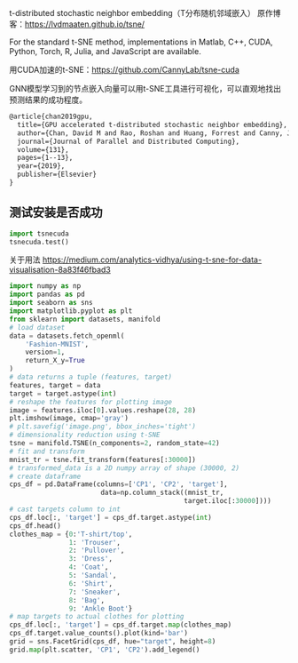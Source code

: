 t-distributed stochastic neighbor embedding（T分布随机邻域嵌入）
原作博客：https://lvdmaaten.github.io/tsne/

For the standard t-SNE method, implementations in Matlab, C++, CUDA, Python, Torch, R, Julia, and JavaScript are available.

用CUDA加速的t-SNE：https://github.com/CannyLab/tsne-cuda

GNN模型学习到的节点嵌入向量可以用t-SNE工具进行可视化，可以直观地找出预测结果的成功程度。


```latex
@article{chan2019gpu,
  title={GPU accelerated t-distributed stochastic neighbor embedding},
  author={Chan, David M and Rao, Roshan and Huang, Forrest and Canny, John F},
  journal={Journal of Parallel and Distributed Computing},
  volume={131},
  pages={1--13},
  year={2019},
  publisher={Elsevier}
}
```
## 测试安装是否成功
```python
import tsnecuda
tsnecuda.test()
```

关于用法
https://medium.com/analytics-vidhya/using-t-sne-for-data-visualisation-8a83f46fbad3
```python
import numpy as np
import pandas as pd
import seaborn as sns
import matplotlib.pyplot as plt
from sklearn import datasets, manifold
# load dataset
data = datasets.fetch_openml(
    'Fashion-MNIST',
    version=1,
    return_X_y=True
)
# data returns a tuple (features, target)
features, target = data
target = target.astype(int)
# reshape the features for plotting image
image = features.iloc[0].values.reshape(28, 28)
plt.imshow(image, cmap='gray')
# plt.savefig('image.png', bbox_inches='tight')
# dimensionality reduction using t-SNE
tsne = manifold.TSNE(n_components=2, random_state=42)
# fit and transform
mnist_tr = tsne.fit_transform(features[:30000])
# transformed_data is a 2D numpy array of shape (30000, 2)
# create dataframe
cps_df = pd.DataFrame(columns=['CP1', 'CP2', 'target'],
                       data=np.column_stack((mnist_tr, 
                                            target.iloc[:30000])))
# cast targets column to int
cps_df.loc[:, 'target'] = cps_df.target.astype(int)
cps_df.head()
clothes_map = {0:'T-shirt/top',
               1: 'Trouser',
               2: 'Pullover',
               3: 'Dress',
               4: 'Coat',
               5: 'Sandal',
               6: 'Shirt',
               7: 'Sneaker',
               8: 'Bag',
               9: 'Ankle Boot'}
# map targets to actual clothes for plotting
cps_df.loc[:, 'target'] = cps_df.target.map(clothes_map)
cps_df.target.value_counts().plot(kind='bar')
grid = sns.FacetGrid(cps_df, hue="target", height=8)
grid.map(plt.scatter, 'CP1', 'CP2').add_legend()
```